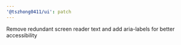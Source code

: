 ```yaml
---
'@tszhong0411/ui': patch
---
```


Remove redundant screen reader text and add aria-labels for better accessibility
